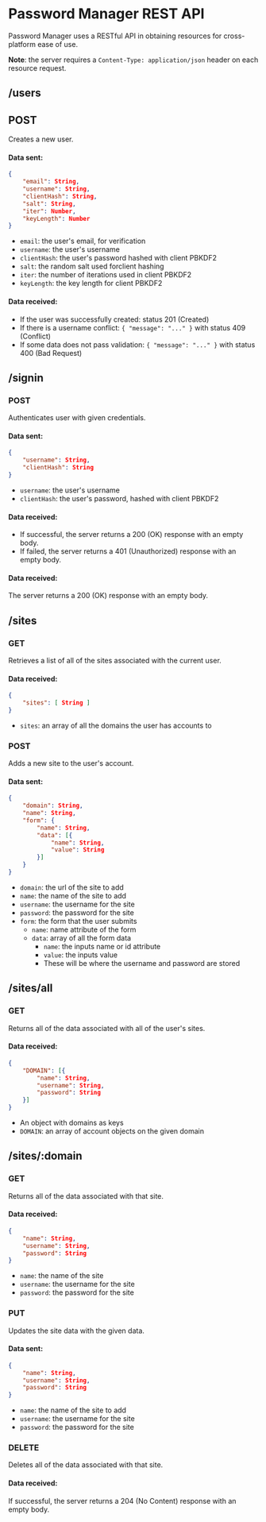 # Password Manager REST API
Password Manager uses a RESTful API in obtaining resources for cross-platform ease of use.

**Note**: the server requires a `Content-Type: application/json` header on each resource request.

## /users

## POST
Creates a new user.

#### Data sent:
```json
{
    "email": String,
    "username": String,
    "clientHash": String,
    "salt": String,
    "iter": Number,
    "keyLength": Number
}
```

- `email`: the user's email, for verification
- `username`: the user's username
- `clientHash`: the user's password hashed with client PBKDF2
- `salt`: the random salt used forclient hashing
- `iter`: the number of iterations used in client PBKDF2
- `keyLength`: the key length for client PBKDF2

#### Data received:
- If the user was successfully created: status 201 (Created)
- If there is a username conflict: `{ "message": "..." }` with status 409 (Conflict)
- If some data does not pass validation: `{ "message": "..." }` with status 400 (Bad Request)

## /signin

### POST
Authenticates user with given credentials.

#### Data sent:
```json
{
    "username": String,
    "clientHash": String
}
```

- `username`: the user's username
- `clientHash`: the user's password, hashed with client PBKDF2

#### Data received:
- If successful, the server returns a 200 (OK) response with an empty body.
- If failed, the server returns a 401 (Unauthorized) response with an empty body.

#### Data received:
The server returns a 200 (OK) response with an empty body.

## /sites

### GET
Retrieves a list of all of the sites associated with the current user.

#### Data received:
```json
{
    "sites": [ String ]
}
```

- `sites`: an array of all the domains the user has accounts to

### POST
Adds a new site to the user's account.

#### Data sent:
```json
{
    "domain": String,
    "name": String,
    "form": {
        "name": String,
        "data": [{
            "name": String,
            "value": String
        }]
    }
}
```

- `domain`: the url of the site to add
- `name`: the name of the site to add
- `username`: the username for the site
- `password`: the password for the site
- `form`: the form that the user submits
    + `name`: name attribute of the form
    + `data`: array of all the form data
        * `name`: the inputs name or id attribute
        * `value`: the inputs value
        * These will be where the username and password are stored

## /sites/all

### GET
Returns all of the data associated with all of the user's sites.

#### Data received:
```json
{
    "DOMAIN": [{
        "name": String,
        "username": String,
        "password": String
    }]
}
```

- An object with domains as keys
- `DOMAIN`: an array of account objects on the given domain

## /sites/:domain

### GET
Returns all of the data associated with that site.

#### Data received:
```json
{
    "name": String,
    "username": String,
    "password": String
}
```
- `name`: the name of the site
- `username`: the username for the site
- `password`: the password for the site


### PUT
Updates the site data with the given data.

#### Data sent:
```json
{
    "name": String,
    "username": String,
    "password": String
}
```

- `name`: the name of the site to add
- `username`: the username for the site
- `password`: the password for the site

### DELETE
Deletes all of the data associated with that site.

#### Data received:
If successful, the server returns a 204 (No Content) response with an empty body.
